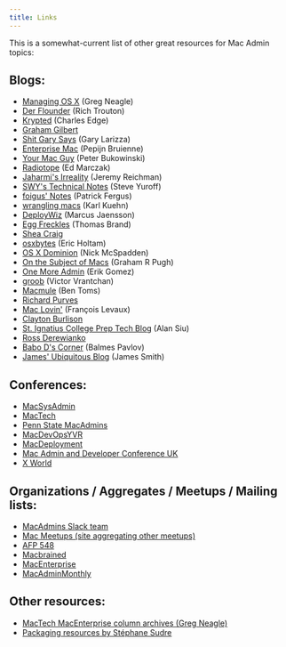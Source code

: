 ```yaml
---
title: Links
---
```


This is a somewhat-current list of other great resources for Mac Admin topics:

<h2>Blogs:</h2>

<ul>
<li><a href="https://managingosx.wordpress.com">Managing OS X</a> (Greg Neagle)</li>
<li><a href="https://derflounder.wordpress.com">Der Flounder</a> (Rich Trouton)</li>
<li><a href="http://krypted.com">Krypted</a> (Charles Edge)</li>
<li><a href="https://grahamgilbert.com">Graham Gilbert</a></li>
<li><a href="http://garylarizza.com">Shit Gary Says</a> (Gary Larizza)</li>
<li><a href="http://enterprisemac.bruienne.com">Enterprise Mac</a> (Pepijn Bruienne)</li>
<li><a href="https://yourmacguy.wordpress.com">Your Mac Guy</a> (Peter Bukowinski)</li>
<li><a href="http://www.radiotope.com">Radiotope</a> (Ed Marczak)</li>
<li><a href="http://www.jaharmi.com">Jaharmi's Irreality</a> (Jeremy Reichman)</li>
<li><a href="http://swytechnotes.wordpress.com">SWY's Technical Notes</a> (Steve Yuroff)</li>
<li><a href="https://foigus.wordpress.com">foigus' Notes</a> (Patrick Fergus)</li>
<li><a href="http://wranglingmacs.blogspot.com">wrangling macs</a> (Karl Kuehn)</li>
<li><a href="http://deploywiz.blogspot.com">DeployWiz</a> (Marcus Jaensson)</li>
<li><a href="http://eggfreckles.net">Egg Freckles</a> (Thomas Brand)</li>
<li><a href="https://sheagcraig.github.io/">Shea Craig</a></li>
<li><a href="https://osxbytes.wordpress.com">osxbytes</a> (Eric Holtam)</li>
<li><a href="https://osxdominion.wordpress.com">OS X Dominion</a> (Nick McSpadden)</li>
<li><a href="https://grpugh.wordpress.com">On the Subject of Macs</a> (Graham R Pugh)</li>
<li><a href="https://onemoreadmin.wordpress.com">One More Admin</a> (Erik Gomez)</li>
<li><a href="https://groob.io">groob</a> (Victor Vrantchan)</li>
<li><a href="https://macmule.com/">Macmule</a> (Ben Toms)</li>
<li><a href="http://www.richard-purves.com/">Richard Purves</a></li>
<li><a href="http://maclovin.org/">Mac Lovin'</a> (François Levaux)</li>
<li><a href="https://clburlison.com/">Clayton Burlison</a></li>
<li><a href="http://technology.siprep.org/">St. Ignatius College Prep Tech Blog</a> (Alan Siu)</li>
<li><a href="https://www.rderewianko.com/">Ross Derewianko</a></li>
<li><a href="https://babodee.wordpress.com/">Babo D's Corner</a> (Balmes Pavlov)</li>
<li><a href="http://smithjw.me/">James' Ubiquitous Blog</a> (James Smith)</li>
</ul>

<h2>Conferences:</h2>

<ul>
<li><a href="http://macsysadmin.se">MacSysAdmin</a></li>
<li><a href="http://conference.mactech.com/">MacTech</a></li>
<li><a href="http://macadmins.psu.edu/">Penn State MacAdmins</a></li>
<li><a href="http://www.macdevops.ca/">MacDevOpsYVR</a></li>
<li><a href="http://macdeployment.ca">MacDeployment</a></li>
<li><a href="http://www.macad.uk">Mac Admin and Developer Conference UK</a></li>
<li><a href="http://auc.edu.au/xworld/about/">X World</a></li>
</ul>

<h2>Organizations / Aggregates / Meetups / Mailing lists:</h2>

<ul>
<li><a href="https://macadmins.slack.com">MacAdmins Slack team</a></li>
<li><a href="http://www.macmeetups.com/">Mac Meetups (site aggregating other meetups)</a></li>
<li><a href="https://www.afp548.com/">AFP 548</a></li>
<li><a href="http://macbrained.org">Macbrained</a></li>
<li><a href="http://www.macenterprise.org">MacEnterprise</a></li>
<li><a href="http://www.macadminmonthly.org/">MacAdminMonthly</a></li>
</ul>

<h2>Other resources:</h2>

<ul>
<li><a href="http://www.mactech.com/articles/mt_indices/N_Authors.html">MacTech MacEnterprise column archives (Greg Neagle)</a></li>
<li><a href="http://s.sudre.free.fr/Packaging.html">Packaging resources by Stéphane Sudre</a></li>
</ul>
